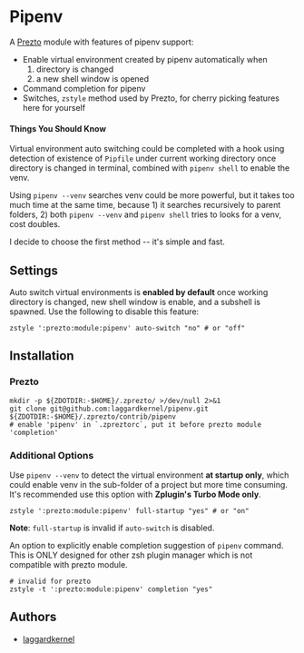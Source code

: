 # Pipenv
A [Prezto](https://github.com/sorin-ionescu/prezto) module with features of pipenv support:
- Enable virtual environment created by pipenv automatically when
    1. directory is changed
    2. a new shell window is opened
- Command completion for pipenv
- Switches, `zstyle` method used by Prezto, for cherry picking features here for yourself

#### Things You Should Know
Virtual environment auto switching could be completed with a hook using detection of existence of `Pipfile` under current working directory once directory is changed in terminal, combined with `pipenv shell` to enable the venv.

Using `pipenv --venv` searches venv could be more powerful, but it takes too much time at the same time, because 1) it searches recursively to parent folders, 2) both `pipenv --venv` and `pipenv shell` tries to looks for a venv, cost doubles.

I decide to choose the first method -- it's simple and fast.

## Settings
Auto switch virtual environments is **enabled by default** once working directory is changed, new shell window is enable, and a subshell is spawned. Use the following to disable this feature:

```shell
zstyle ':prezto:module:pipenv' auto-switch "no" # or "off"
```

## Installation
### Prezto

```shell
mkdir -p ${ZDOTDIR:-$HOME}/.zprezto/ >/dev/null 2>&1
git clone git@github.com:laggardkernel/pipenv.git ${ZDOTDIR:-$HOME}/.zprezto/contrib/pipenv
# enable 'pipenv' in `.zpreztorc`, put it before prezto module 'completion'
```

### Additional Options
Use `pipenv --venv` to detect the virtual environment **at startup only**, which could enable venv in the sub-folder of a project but more time consuming. It's recommended use this option with **Zplugin's Turbo Mode only**.

```shell
zstyle ':prezto:module:pipenv' full-startup "yes" # or "on"
```

**Note**: `full-startup` is invalid if `auto-switch` is disabled.

An option to explicitly enable completion suggestion of `pipenv` command. This is ONLY designed for other zsh plugin manager which is not compatible with prezto module.

```shell
# invalid for prezto
zstyle -t ':prezto:module:pipenv' completion "yes"
```

##
## Authors
- [laggardkernel](https://github.com/laggardkernel/pipenv)

